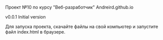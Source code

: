 Проект №10 по курсу "Веб-разработчик"
Andreird.github.io

v0.0.1 Initial version

Для запуска проекта, скачайте файлы на свой компьютер и запустите файл index.html в браузере.
